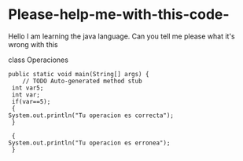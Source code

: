 # Please-help-me-with-this-code-
Hello I am learning the java language. Can you tell me please what it's wrong with this 

class Operaciones 

	public static void main(String[] args) {
		// TODO Auto-generated method stub
     int var5;
     int var;
     if(var==5);
     {
    System.out.println("Tu operacion es correcta");
     }
     
     {
    System.out.println("Tu operacion es erronea");
     }
     
     
